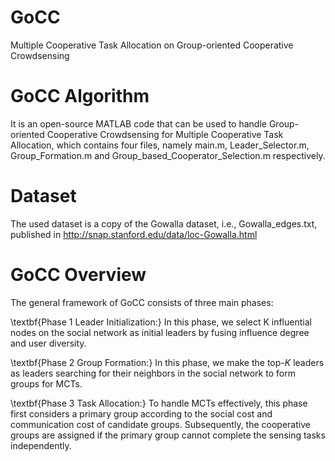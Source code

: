 # GoCC
Multiple Cooperative Task Allocation on Group-oriented Cooperative Crowdsensing
# GoCC Algorithm
It is an open-source MATLAB code that can be used to handle Group-oriented Cooperative Crowdsensing for Multiple Cooperative Task Allocation, which contains four files, namely main.m, Leader_Selector.m, Group_Formation.m and Group_based_Cooperator_Selection.m respectively.
# Dataset
The used dataset is a copy of the Gowalla dataset, i.e., Gowalla_edges.txt, published in http://snap.stanford.edu/data/loc-Gowalla.html
# GoCC Overview
The general framework of GoCC consists of three main phases:

\textbf{Phase 1 Leader Initialization:} In this phase, we select K influential nodes on the social network as initial leaders by fusing influence degree and user diversity. 

\textbf{Phase 2 Group Formation:} In this phase, we make the top-$K$ leaders as leaders searching for their neighbors in the social network to form groups for MCTs. 

\textbf{Phase 3 Task Allocation:} To handle MCTs effectively, this phase first considers a primary group according to the social cost and communication cost of candidate groups. Subsequently, the cooperative groups are assigned if the primary group cannot complete the sensing tasks independently. 
